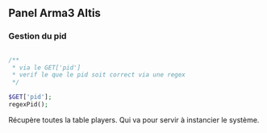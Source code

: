 ## Panel Arma3 Altis

### Gestion du pid


```php

/**
 * via le GET['pid']
 * verif le que le pid soit correct via une regex 
 */

$GET['pid'];
regexPid();

```
Récupère toutes la table players.
Qui va pour servir à instancier le système.


